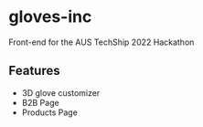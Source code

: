 # gloves-inc

Front-end for the AUS TechShip 2022 Hackathon

## Features

* 3D glove customizer
* B2B Page
* Products Page
